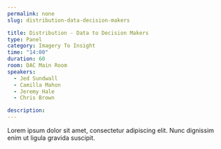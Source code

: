 ```yaml
---
permalink: none
slug: distribution-data-decision-makers

title: Distribution - Data to Decision Makers
type: Panel
category: Imagery To Insight
time: "14:00"
duration: 60
room: DAC Main Room
speakers:
  - Jed Sundwall
  - Camilla Mahon
  - Jeremy Hale
  - Chris Brown

description: 
---
```

Lorem ipsum dolor sit amet, consectetur adipiscing elit. Nunc dignissim enim ut ligula gravida suscipit.
